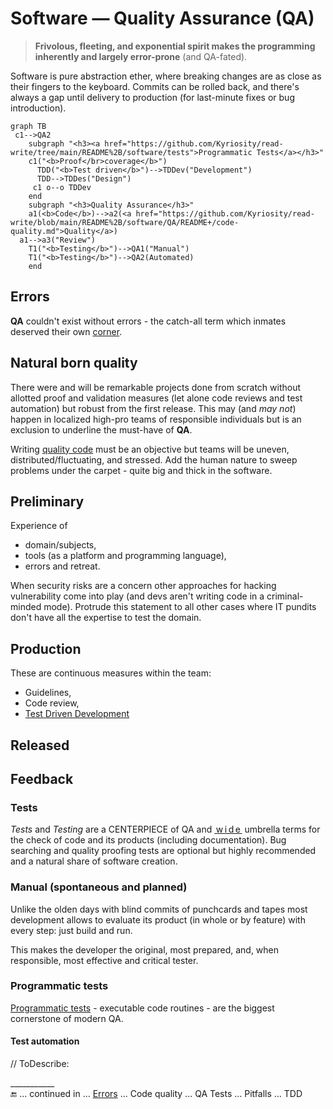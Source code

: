 # Software &mdash; Quality Assurance (QA)

> **Frivolous, fleeting, and exponential spirit makes the programming inherently and largely error-prone** (and QA-fated). 

Software is pure abstraction ether, where breaking changes are as close as their fingers to the keyboard. Commits can be rolled back, and there's always a gap until delivery to production (for last-minute fixes or bug introduction).

```mermaid
graph TB
 c1-->QA2
    subgraph "<h3><a href="https://github.com/Kyriosity/read-write/tree/main/README%2B/software/tests">Programmatic Tests</a></h3>"
    c1("<b>Proof</br>coverage</b>")
      TDD("<b>Test driven</b>")-->TDDev("Development")
      TDD-->TDDes("Design")
     c1 o--o TDDev
    end
    subgraph "<h3>Quality Assurance</h3>"
    a1(<b>Code</b>)-->a2(<a href="https://github.com/Kyriosity/read-write/blob/main/README%2B/software/QA/README+/code-quality.md">Quality</a>)
  a1-->a3("Review")
    T1("<b>Testing</b>")-->QA1("Manual")
    T1("<b>Testing</b>")-->QA2(Automated)
    end
```

## Errors

**QA** couldn't exist without errors - the catch-all term which inmates deserved their own [corner](README+/errors/).

## Natural born quality

There were and will be remarkable projects done from scratch without allotted proof and validation measures (let alone code reviews and test automation) but robust from the first release. 
This may (and _may not_) happen in localized high-pro teams of responsible individuals but is an exclusion to underline the must-have of __QA__.

Writing [quality code](README+/code-quality.md) must be an objective but teams will be uneven, distributed/fluctuating, and stressed. Add the human nature to sweep problems under the carpet - quite big and thick in the software.

## Preliminary

Experience of 

+ domain/subjects,
+ tools (as a platform and programming language),
+ errors and retreat.

When security risks are a concern other approaches for hacking vulnerability come into play (and devs aren't writing code in a criminal-minded mode).
Protrude this statement to all other cases where IT pundits don't have all the expertise to test the domain.

## Production

These are continuous measures within the team:

+ Guidelines,
+ Code review,
+ [Test Driven Development](../tests/asDrive/)

## Released

## Feedback

### Tests

_Tests_ and _Testing_ are a CENTERPIECE of QA and <ins>&thinsp;w&thinsp;i&thinsp;d&thinsp;e&thinsp;</ins> umbrella terms for the check of code and its products (including documentation). Bug searching and quality proofing tests are optional but highly recommended and a natural share of software creation. 

### Manual (spontaneous and planned)

Unlike the olden days with blind commits of punchcards and tapes most development allows to evaluate its product (in whole or by feature) with every step: just build and run.

This makes the developer the original, most prepared, and, when responsible, most effective and critical tester.

### Programmatic tests

[Programmatic tests](../tests) - executable code routines - are the biggest cornerstone of modern QA.

#### Test automation

// ToDescribe:

\___________\
:end: ... continued in ... [Errors](README+/errors/) ... Code quality ... QA Tests ... Pitfalls ... TDD
